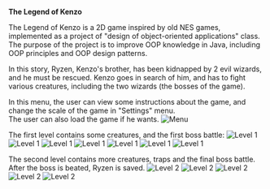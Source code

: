 **The Legend of Kenzo**  

The Legend of Kenzo is a 2D game inspired by old NES games, implemented 
as a project of "design of object-oriented applications" class. 
The purpose of the project is to improve OOP knowledge in Java, including OOP principles and OOP design patterns.  

In this story, Ryzen, Kenzo's brother, has been kidnapped by 2 evil wizards, and he must be rescued. Kenzo goes in search of him, and has to fight various creatures, including the two wizards (the bosses of the game).

In this menu, the user can view some instructions about the game, and change the scale of the game in "Settings" menu.  
The user can also load the game if he wants.
![Menu](https://github.com/danconstantin2000/OOP_GAME_YEAR_2/blob/main/Screenshots/Screenshot%202023-07-30%20212358.png)



The first level contains some creatures, and the first boss battle:
![Level 1](https://github.com/danconstantin2000/OOP_GAME_YEAR_2/blob/main/Screenshots/Screenshot%202023-07-30%20212457.png)
![Level 1](https://github.com/danconstantin2000/OOP_GAME_YEAR_2/blob/main/Screenshots/Screenshot%202023-07-30%20212712.png)
![Level 1](https://github.com/danconstantin2000/OOP_GAME_YEAR_2/blob/main/Screenshots/Screenshot%202023-07-30%20212911.png)
![Level 1](https://github.com/danconstantin2000/OOP_GAME_YEAR_2/blob/main/Screenshots/Screenshot%202023-07-30%20212922.png)
![Level 1](https://github.com/danconstantin2000/OOP_GAME_YEAR_2/blob/main/Screenshots/Screenshot%202023-07-30%20213016.png)
![Level 1](https://github.com/danconstantin2000/OOP_GAME_YEAR_2/blob/main/Screenshots/Screenshot%202023-07-30%20213424.png)
![Level 1](https://github.com/danconstantin2000/OOP_GAME_YEAR_2/blob/main/Screenshots/Screenshot%202023-07-30%20213430.png)  

The second level contains more creatures, traps and the final boss battle. After the boss is beated, Ryzen is saved.
![Level 2](https://github.com/danconstantin2000/OOP_GAME_YEAR_2/blob/main/Screenshots/Screenshot%202023-07-30%20213441.png)
![Level 2](https://github.com/danconstantin2000/OOP_GAME_YEAR_2/blob/main/Screenshots/Screenshot%202023-07-30%20213548.png)
![Level 2](https://github.com/danconstantin2000/OOP_GAME_YEAR_2/blob/main/Screenshots/Screenshot%202023-07-30%20213618.png)
![Level 2](https://github.com/danconstantin2000/OOP_GAME_YEAR_2/blob/main/Screenshots/Screenshot%202023-07-30%20213908.png)
![Level 2](https://github.com/danconstantin2000/OOP_GAME_YEAR_2/blob/main/Screenshots/Screenshot%202023-07-30%20213936.png)  